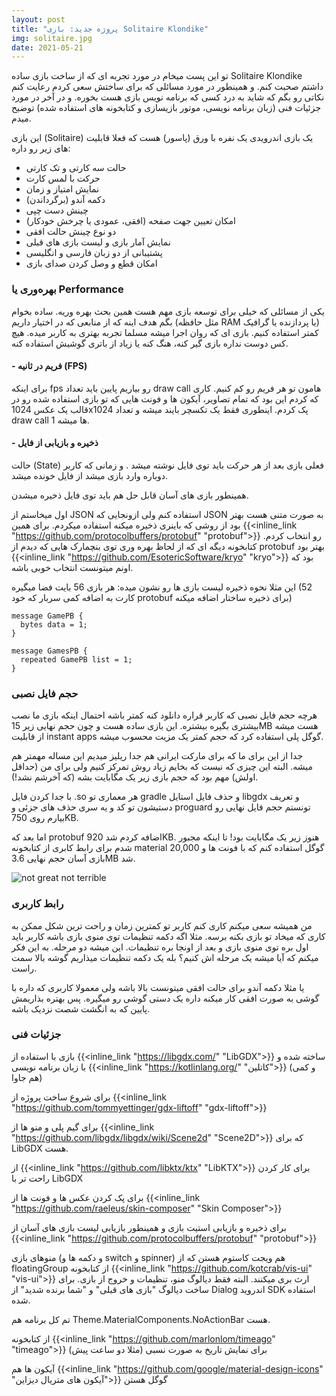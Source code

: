 ```yaml
---
layout: post
title: "پروژه جدید: بازی Solitaire Klondike"
img: solitaire.jpg
date: 2021-05-21
---
```


تو این پست میخام در مورد تجربه ای که از ساخت بازی ساده Solitaire Klondike داشتم صحبت کنم. و همینطور در مورد مسائلی که برای ساختش سعی کردم رعایت کنم نکاتی رو بگم که شاید به درد کسی که برنامه نویس بازی هست بخوره. و در آخر در مورد جزئیات فنی (زبان برنامه نویسی، موتور بازیسازی و کتابخونه های استفاده شده) توضیح میدم.

این بازی (Solitaire) یک بازی اندرویدی یک نفره با ورق (پاسور) هست که فعلا قابلیت های زیر رو داره:
- حالت سه کارتی و تک کارتی
- حرکت با لمس کارت
- نمایش امتیاز و زمان
- دکمه آندو (برگرداندن)
- چینش دست چپی
- امکان تعیین جهت صفحه (افقی، عمودی یا چرخش خودکار)
- دو نوع چینش حالت افقی
- نمایش آمار بازی و لیست بازی های قبلی 
- پشتیبانی از دو زبان فارسی و انگلیسی
- امکان قطع و وصل کردن صدای بازی

### بهره‌وری یا Performance

یکی از مسائلی که خیلی برای توسعه بازی مهم هست همین بحث بهره وریه. ساده بخوام بگم هدف اینه که از منابعی که در اختیار داریم (مثل حافظه RAM یا پردازنده یا گرافیک) کمتر استفاده کنیم. بازی ای که روان اجرا میشه مسلما تجربه بهتری به کاربر میده. هیچ کس دوست نداره بازی گیر کنه، هنگ کنه یا زیاد از باتری گوشیش استفاده کنه.

#### - فریم در ثانیه (FPS)

برای اینکه fps رو بیاریم پایین باید تعداد draw call هامون تو هر فریم رو کم کنیم. کاری که کردم این بود که تمام تصاویر، آیکون ها و فونت هایی که تو بازی استفاده شده رو در قالب یک عکس 1024x1024 پک کردم. اینطوری فقط یک تکسچر بایند میشه و تعداد draw call ها میشه 1.

#### - ذخیره و بازیابی از فایل
حالت (State) فعلی بازی بعد از هر حرکت باید توی فایل نوشته میشد . و زمانی که کاربر دوباره وارد بازی میشد از فایل خونده میشد. 

همینطور بازی های آسان قابل حل هم باید توی فایل ذخیره میشدن.

اول میخاستم از JSON استفاده کنم ولی ازونجایی که JSON به صورت متنی هست بهتر بود از روشی که باینری ذخیره میکنه استفاده میکردم. برای همین {{<inline_link "https://github.com/protocolbuffers/protobuf" "protobuf">}} رو انتخاب کردم. کتابخونه دیگه ای که از لحاظ بهره وری توی بنچمارک هایی که دیدم از protobuf بهتر بود {{<inline_link "https://github.com/EsotericSoftware/kryo" "kryo">}} بود که اونم میتونست انتخاب خوبی باشه.

این مثلا نحوه ذخیره لیست بازی ها رو نشون میده:
هر بازی 56 بایت فضا میگیره (52 کارت به اضافه کمی سربار که خود protobuf برای ذخیره ساختار اضافه میکنه)

```plaintext
message GamePB {
  bytes data = 1;
}

message GamesPB {
  repeated GamePB list = 1;
}
```

### حجم فایل نصبی
هرچه حجم فایل نصبی که کاربر قراره دانلود کنه کمتر باشه احتمال اینکه بازی ما نصب بیشتری بگیره بیشتره. این بازی ساده هست و چون حجم نهایی زیر 15MB هست میشه از قابلیت instant apps گوگل پلی استفاده کرد که حجم کمتر یک مزیت محسوب میشه.

 جدا از این برای ما که برای مارکت ایرانی هم جدا ریلیز میدیم این مساله مهمتر هم میشه. البته این چیزی که نیست که بخایم زیاد روش تمرکز کنیم ولی برای من (حداقل اولش) مهم بود که حجم بازی زیر یک مگابایت بشه (که آخرشم نشد!). 

با جدا کردن فایل .so هر معماری تو gradle و حذف فایل استایل libgdx و تعریف دستیشون تو کد و یه سری حذف های جزئی و proguard تونستم حجم فایل نهایی رو بیارم روی 750KB. 

اما بعد که protobuf اضافه کردم شد 920KB. هنوز زیر یک مگابایت بود! تا اینکه مجبور شدم برای رابط کابری از کتابخونه material گوگل استفاده کنم که با فونت ها و 20,000 بازی آسان حجم نهایی 3.6MB شد.

![not great not terrible](https://media.giphy.com/media/B2l0NnxK9KiVa0CXBh/giphy.gif)

### رابط کاربری
من همیشه سعی میکنم کاری کنم کاربر تو کمترین زمان و راحت ترین شکل ممکن به کاری که میخاد تو بازی بکنه برسه. مثلا اگه دکمه تنظیمات توی منوی بازی باشه کاربر باید اول بره توی منوی بازی و بعد از اونجا بره تنظیمات. این میشه دو مرحله. به این فکر میکنم که آیا میشه یک مرحله اش کنیم؟ بله یک دکمه تنظیمات میذاریم گوشه بالا سمت راست.

یا مثلا دکمه آندو برای حالت افقی میتونست بالا باشه ولی معمولا کاربری که داره با گوشی به صورت افقی کار میکنه داره یک دستی گوشی رو میگیره. پس بهتره بذاریمش پایین که به انگشت شصت نزدیک باشه.

### جزئیات فنی
بازی با استفاده از {{<inline_link "https://libgdx.com/" "LibGDX">}} ساخته شده و با زبان برنامه نویسی {{<inline_link "https://kotlinlang.org/" "کاتلین">}} (و کمی هم جاوا)

برای شروع ساخت پروژه از {{<inline_link "https://github.com/tommyettinger/gdx-liftoff" "gdx-liftoff">}}

برای گیم پلی و منو ها از {{<inline_link "https://github.com/libgdx/libgdx/wiki/Scene2d" "Scene2D">}} که برای LibGDX هست. 

از {{<inline_link "https://github.com/libktx/ktx" "LibKTX">}} برای کار کردن راحت تر با LibGDX

برای پک کردن عکس ها و فونت ها از {{<inline_link "https://github.com/raeleus/skin-composer" "Skin Composer">}}

برای ذخیره و بازیابی استیت بازی و همینطور بازیابی لیست بازی های آسان از {{<inline_link "https://github.com/protocolbuffers/protobuf" "protobuf">}}

 منوهای بازی (و دکمه ها و switch و spinner) هم ویجت کاستوم هستن که از  floatingGroup از کتابخونه {{<inline_link "https://github.com/kotcrab/vis-ui" "vis-ui">}} ارث بری میکنند. البته فقط دیالوگ منو، تنظیمات و خروج از بازی.
برای ساخت دیالوگ "بازی های قبلی" و "شما برنده شدید" از Dialog اندروید SDK استفاده شده. 

تم کل برنامه هم Theme.MaterialComponents.NoActionBar هست. 

از کتابخونه {{<inline_link "https://github.com/marlonlom/timeago" "timeago">}} برای نمایش تاریخ به صورت نسبی (مثلا دو ساعت پیش)

آیکون ها هم {{<inline_link "https://github.com/google/material-design-icons" "آیکون های متریال دیزاین">}} گوگل هستن
